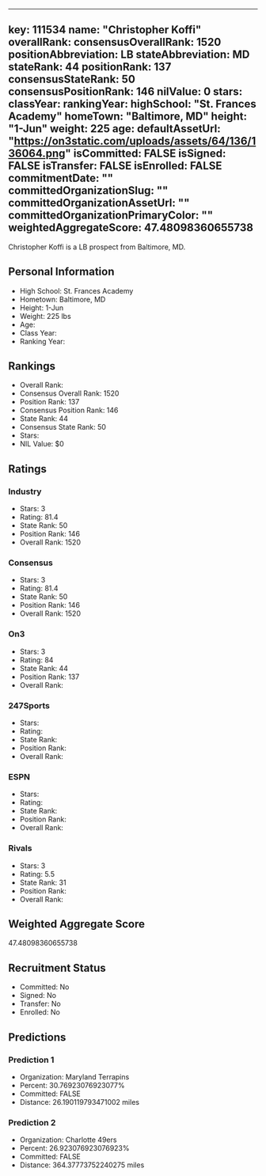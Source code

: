 ---
  key: 111534
  name: "Christopher Koffi"
  overallRank: 
  consensusOverallRank: 1520
  positionAbbreviation: LB
  stateAbbreviation: MD
  stateRank: 44
  positionRank: 137
  consensusStateRank: 50
  consensusPositionRank: 146
  nilValue: 0
  stars: 
  classYear: 
  rankingYear: 
  highSchool: "St. Frances Academy"
  homeTown: "Baltimore, MD"
  height: "1-Jun"
  weight: 225
  age: 
  defaultAssetUrl: "https://on3static.com/uploads/assets/64/136/136064.png"
  isCommitted: FALSE
  isSigned: FALSE
  isTransfer: FALSE
  isEnrolled: FALSE
  commitmentDate: ""
  committedOrganizationSlug: ""
  committedOrganizationAssetUrl: ""
  committedOrganizationPrimaryColor: ""
  weightedAggregateScore: 47.48098360655738
  ---
  
  Christopher Koffi is a LB prospect from Baltimore, MD.
  
  ## Personal Information
  - High School: St. Frances Academy
  - Hometown: Baltimore, MD
  - Height: 1-Jun
  - Weight: 225 lbs
  - Age: 
  - Class Year: 
  - Ranking Year: 
  
  ## Rankings
  - Overall Rank: 
  - Consensus Overall Rank: 1520
  - Position Rank: 137
  - Consensus Position Rank: 146
  - State Rank: 44
  - Consensus State Rank: 50
  - Stars: 
  - NIL Value: $0
  
  ## Ratings
  
  ### Industry
  - Stars: 3
  - Rating: 81.4
  - State Rank: 50
  - Position Rank: 146
  - Overall Rank: 1520
  
  ### Consensus
  - Stars: 3
  - Rating: 81.4
  - State Rank: 50
  - Position Rank: 146
  - Overall Rank: 1520
  
  ### On3
  - Stars: 3
  - Rating: 84
  - State Rank: 44
  - Position Rank: 137
  - Overall Rank: 
  
  ### 247Sports
  - Stars: 
  - Rating: 
  - State Rank: 
  - Position Rank: 
  - Overall Rank: 
  
  ### ESPN
  - Stars: 
  - Rating: 
  - State Rank: 
  - Position Rank: 
  - Overall Rank: 
  
  ### Rivals
  - Stars: 3
  - Rating: 5.5
  - State Rank: 31
  - Position Rank: 
  - Overall Rank: 
  
  ## Weighted Aggregate Score
  47.48098360655738
  
  ## Recruitment Status
  - Committed: No
  - Signed: No
  - Transfer: No
  - Enrolled: No
  
  
  
  ## Predictions
  
  ### Prediction 1
  - Organization: Maryland Terrapins
  - Percent: 30.76923076923077%
  - Committed: FALSE
  - Distance: 26.190119793471002 miles
  
  ### Prediction 2
  - Organization: Charlotte 49ers
  - Percent: 26.923076923076923%
  - Committed: FALSE
  - Distance: 364.37773752240275 miles
  